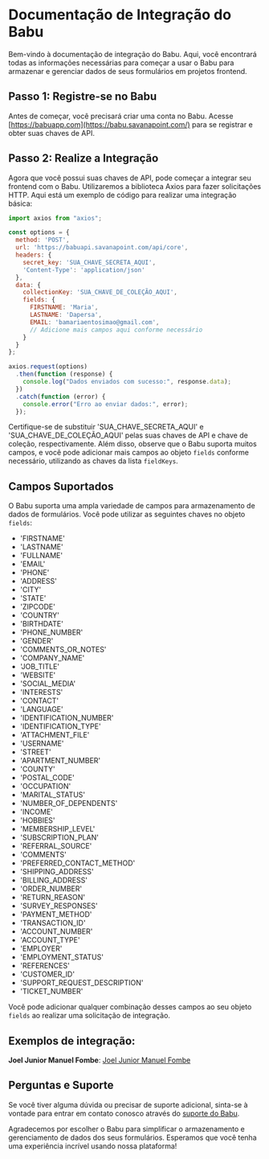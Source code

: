 

# Documentação de Integração do Babu

Bem-vindo à documentação de integração do Babu. Aqui, você encontrará todas as informações necessárias para começar a usar o Babu para armazenar e gerenciar dados de seus formulários em projetos frontend.

## Passo 1: Registre-se no Babu

Antes de começar, você precisará criar uma conta no Babu. Acesse [https://babuapp.com](https://babu.savanapoint.com/) para se registrar e obter suas chaves de API.

## Passo 2: Realize a Integração

Agora que você possui suas chaves de API, pode começar a integrar seu frontend com o Babu. Utilizaremos a biblioteca Axios para fazer solicitações HTTP. Aqui está um exemplo de código para realizar uma integração básica:

```javascript
import axios from "axios";

const options = {
  method: 'POST',
  url: 'https://babuapi.savanapoint.com/api/core',
  headers: {
    secret_key: 'SUA_CHAVE_SECRETA_AQUI',
    'Content-Type': 'application/json'
  },
  data: {
    collectionKey: 'SUA_CHAVE_DE_COLEÇÃO_AQUI',
    fields: { 
      FIRSTNAME: 'Maria', 
      LASTNAME: 'Dapersa', 
      EMAIL: 'bamariaentosimao@gmail.com',
      // Adicione mais campos aqui conforme necessário
    }
  }
};

axios.request(options)
  .then(function (response) {
    console.log("Dados enviados com sucesso:", response.data);
  })
  .catch(function (error) {
    console.error("Erro ao enviar dados:", error);
  });
```

Certifique-se de substituir 'SUA_CHAVE_SECRETA_AQUI' e 'SUA_CHAVE_DE_COLEÇÃO_AQUI' pelas suas chaves de API e chave de coleção, respectivamente. Além disso, observe que o Babu suporta muitos campos, e você pode adicionar mais campos ao objeto `fields` conforme necessário, utilizando as chaves da lista `fieldKeys`.

## Campos Suportados

O Babu suporta uma ampla variedade de campos para armazenamento de dados de formulários. Você pode utilizar as seguintes chaves no objeto `fields`:

- 'FIRSTNAME'
- 'LASTNAME'
- 'FULLNAME'
- 'EMAIL'
- 'PHONE'
- 'ADDRESS'
- 'CITY'
- 'STATE'
- 'ZIPCODE'
- 'COUNTRY'
- 'BIRTHDATE'
- 'PHONE_NUMBER'
- 'GENDER'
- 'COMMENTS_OR_NOTES'
- 'COMPANY_NAME'
- 'JOB_TITLE'
- 'WEBSITE'
- 'SOCIAL_MEDIA'
- 'INTERESTS'
- 'CONTACT'
- 'LANGUAGE'
- 'IDENTIFICATION_NUMBER'
- 'IDENTIFICATION_TYPE'
- 'ATTACHMENT_FILE'
- 'USERNAME'
- 'STREET'
- 'APARTMENT_NUMBER'
- 'COUNTY'
- 'POSTAL_CODE'
- 'OCCUPATION'
- 'MARITAL_STATUS'
- 'NUMBER_OF_DEPENDENTS'
- 'INCOME'
- 'HOBBIES'
- 'MEMBERSHIP_LEVEL'
- 'SUBSCRIPTION_PLAN'
- 'REFERRAL_SOURCE'
- 'COMMENTS'
- 'PREFERRED_CONTACT_METHOD'
- 'SHIPPING_ADDRESS'
- 'BILLING_ADDRESS'
- 'ORDER_NUMBER'
- 'RETURN_REASON'
- 'SURVEY_RESPONSES'
- 'PAYMENT_METHOD'
- 'TRANSACTION_ID'
- 'ACCOUNT_NUMBER'
- 'ACCOUNT_TYPE'
- 'EMPLOYER'
- 'EMPLOYMENT_STATUS'
- 'REFERENCES'
- 'CUSTOMER_ID'
- 'SUPPORT_REQUEST_DESCRIPTION'
- 'TICKET_NUMBER'

Você pode adicionar qualquer combinação desses campos ao seu objeto `fields` ao realizar uma solicitação de integração.

## Exemplos de integração:
**Joel Junior Manuel Fombe**: [Joel Junior Manuel Fombe](https://github.com/JoelJuniorManuelFombe/babu-form)

## Perguntas e Suporte

Se você tiver alguma dúvida ou precisar de suporte adicional, sinta-se à vontade para entrar em contato conosco através do [suporte do Babu]([https://babuapp.com/support](https://babu.savanapoint.com/)).

Agradecemos por escolher o Babu para simplificar o armazenamento e gerenciamento de dados dos seus formulários. Esperamos que você tenha uma experiência incrível usando nossa plataforma!
